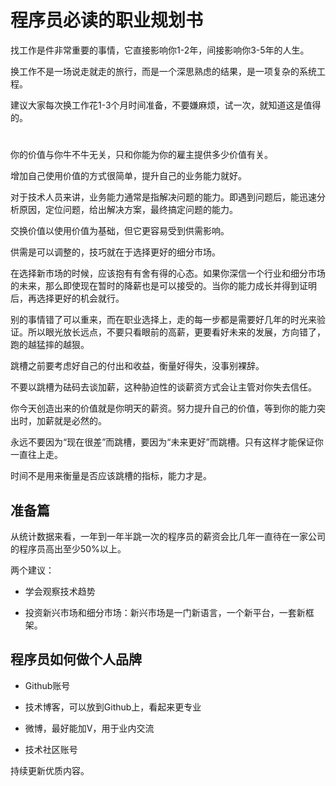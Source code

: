# 程序员必读的职业规划书

找工作是件非常重要的事情，它直接影响你1-2年，间接影响你3-5年的人生。

换工作不是一场说走就走的旅行，而是一个深思熟虑的结果，是一项复杂的系统工程。

建议大家每次换工作花1-3个月时间准备，不要嫌麻烦，试一次，就知道这是值得的。

# 

你的价值与你牛不牛无关，只和你能为你的雇主提供多少价值有关。

增加自己使用价值的方式很简单，提升自己的业务能力就好。

对于技术人员来讲，业务能力通常是指解决问题的能力。即遇到问题后，能迅速分析原因，定位问题，给出解决方案，最终搞定问题的能力。

交换价值以使用价值为基础，但它更容易受到供需影响。

供需是可以调整的，技巧就在于选择更好的细分市场。

在选择新市场的时候，应该抱有有舍有得的心态。如果你深信一个行业和细分市场的未来，那么即使现在暂时的降薪也是可以接受的。当你的能力成长并得到证明后，再选择更好的机会就行。

别的事情错了可以重来，而在职业选择上，走的每一步都是需要好几年的时光来验证。所以眼光放长远点，不要只看眼前的高薪，更要看好未来的发展，方向错了，跑的越猛摔的越狠。

跳槽之前要考虑好自己的付出和收益，衡量好得失，没事别裸辞。

不要以跳槽为砝码去谈加薪，这种胁迫性的谈薪资方式会让主管对你失去信任。

你今天创造出来的价值就是你明天的薪资。努力提升自己的价值，等到你的能力突出时，加薪就是必然的。

永远不要因为“现在很差”而跳槽，要因为“未来更好”而跳槽。只有这样才能保证你一直往上走。

时间不是用来衡量是否应该跳槽的指标，能力才是。

## 准备篇

从统计数据来看，一年到一年半跳一次的程序员的薪资会比几年一直待在一家公司的程序员高出至少50%以上。

两个建议：

- 学会观察技术趋势

- 投资新兴市场和细分市场：新兴市场是一门新语言，一个新平台，一套新框架。

## 程序员如何做个人品牌

- Github账号

- 技术博客，可以放到Github上，看起来更专业

- 微博，最好能加V，用于业内交流

- 技术社区账号

持续更新优质内容。
